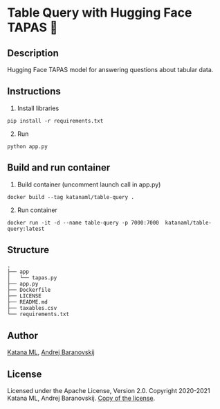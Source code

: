# Table Query with Hugging Face TAPAS &#129303;

## Description

Hugging Face TAPAS model for answering questions about tabular data.

## Instructions

1. Install libraries

```
pip install -r requirements.txt
```

2. Run

```
python app.py
```

## Build and run container

1. Build container (uncomment launch call in app.py)

```
docker build --tag katanaml/table-query .
```

2. Run container

```
docker run -it -d --name table-query -p 7000:7000  katanaml/table-query:latest
```

## Structure

```
.
├── app
│   └── tapas.py
├── app.py
├── Dockerfile
├── LICENSE
├── README.md
├── taxables.csv
└── requirements.txt
```

## Author

[Katana ML](https://katanaml.io), [Andrej Baranovskij](https://github.com/abaranovskis-redsamurai)

## License

Licensed under the Apache License, Version 2.0. Copyright 2020-2021 Katana ML, Andrej Baranovskij. [Copy of the license](https://github.com/katanaml/text-completion/blob/main/LICENSE).
